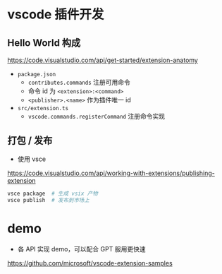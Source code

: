 # vscode 插件开发

## Hello World 构成

https://code.visualstudio.com/api/get-started/extension-anatomy

- `package.json`
  - `contributes.commands` 注册可用命令
  - 命令 id 为 `<extension>:<command>`
  - `<publisher>.<name>` 作为插件唯一 id
- `src/extension.ts`
  - `vscode.commands.registerCommand` 注册命令实现

## 打包 / 发布

- 使用 vsce

https://code.visualstudio.com/api/working-with-extensions/publishing-extension

```sh
vsce package  # 生成 vsix 产物
vsce publish  # 发布到市场上
```

# demo

- 各 API 实现 demo，可以配合 GPT 服用更快速

https://github.com/microsoft/vscode-extension-samples
